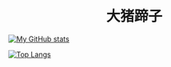 # <center> 大猪蹄子

[![My GitHub stats](https://github-readme-stats.vercel.app/api?username=BigPig-Bro&theme=radical&show_icons=ture)](https://github.com/BigPig-Bro/github-readme-stats)

[![Top Langs](https://github-readme-stats.vercel.app/api/top-langs/?username=BigPig-Bro&size_weight=0.5&count_weight=0.5)](https://github.com/anuraghazra/github-readme-stats)
